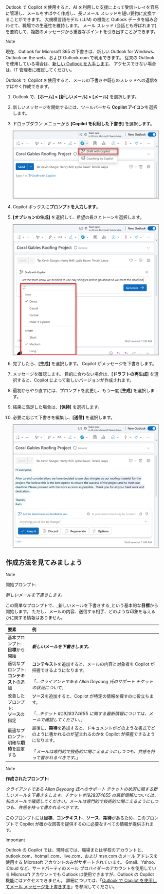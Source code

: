 Outlook で Copilot を使用すると、AI を利用した支援によって受信トレイを容易に管理し、メールをすばやく作成し、長いメール スレッドを短い要約に変換することができます。 大規模言語モデル (LLM) の機能と Outlook データを組み合わせて、職場での生産性を維持します。 メール スレッド (会話とも呼ばれます) を要約して、複数のメッセージから重要なポイントを引き出すことができます。

> [!NOTE]
> 現在、Outlook for Microsoft 365 の下書きは、新しい Outlook for Windows、Outlook on the web、および Outlook.com で利用できます。 従来の Outlook を使用している場合は、[新しい Outlook を入手します](https://support.microsoft.com/office/start-using-new-outlook-for-windows-4395454d-cb2f-4c16-bb24-fa4bb36650ae)。 アクセスできない場合は、IT 管理者に確認してください。

Outlook で Copilot を使用すると、メールの下書きや既存のスレッドへの返信をすばやく作成できます。

1. Outlook で、**[ホーム] > [新しいメール] > [メール]** を選択します。

1. 新しいメッセージを開始するには、ツールバーから **Copilot アイコン**を選択します。

1. ドロップダウン メニューから **[Copilot を利用した下書き]** を選択します。

    ![Outlook ツール バーの Copilot アイコンのスクリーンショット。](../media/copilot-toolbar-outlook.png)

1. Copilot ボックスに**プロンプトを入力します**。

1. **[オプションの生成]** を選択して、希望の長さとトーンを選択します。

    ![Outlook の Copilot で下書きをカスタマイズするために使用できるオプションのスクリーンショット。](../media/copilot-generate-options-outlook.png)

1. 完了したら、**[生成]** を選択します。 Copilot がメッセージを下書きします。

1. メッセージを確認します。 目的に合わない場合は、**[ドラフトの再生成]** を選択すると、Copilot によって新しいバージョンが作成されます。

1. 最初からやり直すには、プロンプトを変更し、もう一度 **[生成]** を選択します。

1. 結果に満足した場合は、**[保持]** を選択します。

1. 必要に応じて下書きを編集し、**[送信]** を選択します。

    ![Outlook で Copilot によって生成された下書きのメールのスクリーンショット。](../media/copilot-draft-results-outlook.png)

## 作成方法を見てみましょう

> [!NOTE]
> 開始プロンプト:
>
> _新しいメールを下書きします。_

この簡単なプロンプトで、_新しいメールを下書きする_という基本的な**目標**から開始します。 ただし、メールの内容、送信する相手、どのような印象を与えるかに関する情報はありません。

| 要素 | 例 |
| :------ | :------- |
| 基本プロンプト: <br>**目標**から開始 | **_新しいメールを下書きします。_** |
| 適切なプロンプト: <br>**コンテキスト**の追加 | **コンテキスト**を追加すると、メールの内容と対象者を Copilot が把握できるようになります。<br><br>「_...クライアントである Allan Deyoung 氏のサポート チケットの状況について_」 |
| 改善したプロンプト: <br>**ソース**の指定 | **ソース**を追加すると、Copilot が特定の情報を探すのに役立ちます。<br><br>「..._チケット #1928374655 に関する最新情報については、メールで確認してください。_」 |
| 最適なプロンプト: <br>明確な**期待**を設定する | 最後に、**期待**を追加すると、ドキュメントがどのような書式でどのように書かれるのが望まれるのかを Copilot が把握できるようになります。<br><br>「_メールは専門的で技術的に聞こえるようにしつつも、共感を持って書かれるべきです。_」 |

> [!NOTE]
> **作成されたプロンプト**:
>
> _クライアントである Allan Deyoung 氏へのサポート チケットの状況に関する新しいメールを下書きをします。チケット #1928374655 の最新情報については、私のメールで確認してください。メールは専門的で技術的に聞こえるようにしつつも、共感を持って書かれるべきです。_

このプロンプトには**目標**、**コンテキスト**、**ソース**、**期待**があるため、このプロンプトで Copilot が確かな回答を提供するのに必要なすべての情報が提供されます。 

> [!IMPORTANT]
> Outlook の Copilot では、現時点では、職場または学校のアカウントと、outlook.com、hotmail.com、live.com、および msn.com のメール アドレスを使用する Microsoft アカウントのみがサポートされています。 Gmail、Yahoo、iCloud など、サードパーティのメール プロバイダーのアカウントを使用している Microsoft アカウントでも Outlook は使用できますが、Outlook の Copilot 機能にはアクセスできません。 詳細については、「[Outlook で Copilot を使用してメール メッセージを下書きする](https://support.microsoft.com/office/draft-an-email-message-with-copilot-in-outlook-3eb1d053-89b8-491c-8a6e-746015238d9b)」を参照してください。